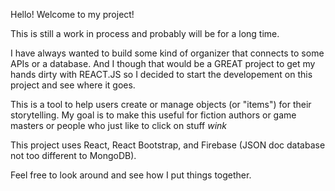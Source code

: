 Hello! Welcome to my project!

This is still a work in process and probably will be for a long time.

I have always wanted to build some kind of organizer that connects to some APIs or a database. And I though that would be a GREAT project to get my hands dirty with REACT.JS so I decided to start the developement on this project and see where it goes.

This is a tool to help users create or manage objects (or "items") for their storytelling. My goal is to make this useful for fiction authors or game masters or people who just like to click on stuff *wink*

This project uses React, React Bootstrap, and Firebase (JSON doc database not too different to MongoDB).

Feel free to look around and see how I put things together.